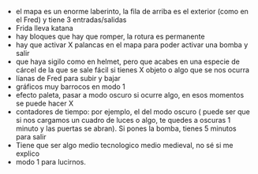- el mapa es un enorme laberinto, la fila de arriba es el exterior (como en el Fred) y tiene 3 entradas/salidas
- Frida lleva katana
- hay bloques que hay que romper, la rotura es permanente
- hay que activar X palancas en el mapa para poder activar una bomba y salir
- que haya sigilo como en helmet, pero que acabes en una especie de cárcel de la que se sale fácil si tienes X objeto o algo que se nos ocurra
- líanas de Fred para subir y bajar
- gráficos muy barrocos en modo 1
- efecto paleta, pasar a modo oscuro si ocurre algo, en esos momentos se puede hacer X
- contadores de tiempo: por ejemplo, el del modo oscuro ( puede ser que si nos cargamos un cuadro de luces o algo, te quedes a oscuras 1 minuto y las puertas se abran). Si pones la bomba, tienes 5 minutos para salir
- Tiene que ser algo medio tecnologico medio medieval, no sé si me explico
- modo 1 para lucirnos.

